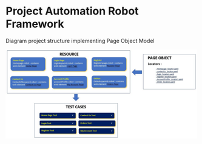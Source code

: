 # Project Automation Robot Framework 
Diagram project structure implementing Page Object Model

<img src="https://github.com/natanrc/POM_RobotFR_Automation/blob/main/diagram%20project%20structure%20implementing%20POM.JPG" with='80%'>
